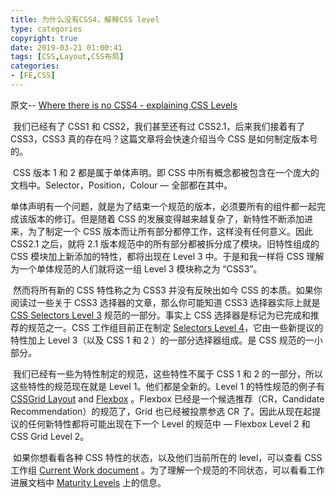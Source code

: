 ```yaml
---
title: 为什么没有CSS4，解释CSS level
type: categories
copyright: true
date: 2019-03-21 01:00:41
tags: [CSS,Layout,CSS布局]
categories: 
- [FE,CSS]
---
```


原文-- [Where there is no CSS4 - explaining CSS Levels](https://rachelandrew.co.uk/archives/2016/09/13/why-there-is-no-css4-explaining-css-levels/)

​	我们已经有了 CSS1 和 CSS2，我们甚至还有过 CSS2.1，后来我们接着有了 CSS3，CSS3 真的存在吗？这篇文章将会快速介绍当今 CSS 是如何制定版本号的。

<!--more-->

​	CSS 版本 1 和 2 都是属于单体声明。即 CSS 中所有概念都被包含在一个庞大的文档中。Selector，Position，Colour — 全部都在其中。

​	单体声明有一个问题，就是为了结束一个规范的版本，必须要所有的组件都一起完成该版本的修订。但是随着 CSS 的发展变得越来越复杂了，新特性不断添加进来，为了制定一个 CSS 版本而让所有部分都停工作，这样没有任何意义。因此 CSS2.1 之后，就将 2.1 版本规范中的所有部分都被拆分成了模块。旧特性组成的 CSS 模块加上新添加的特性，都将出现在 Level 3 中。于是和我一样将 CSS 理解为一个单体规范的人们就将这一组 Level 3 模块称之为 “CSS3”。

​	然而将所有新的 CSS 特性称之为 CSS3 并没有反映出如今 CSS 的本质。如果你阅读过一些关于 CSS3 选择器的文章，那么你可能知道 CSS3 选择器实际上就是 [CSS Selectors Level 3](https://www.w3.org/TR/css3-selectors/) 规范的一部分。事实上 CSS 选择器是标记为已完成和推荐的规范之一。CSS 工作组目前正在制定 [Selectors Level 4](https://drafts.csswg.org/selectors-4/)，它由一些新提议的特性加上 Level 3（以及 CSS 1 和 2 ）的一部分选择器组成。是 CSS 规范的一小部分。

​	我们已经有一些为特性制定的规范，这些特性不属于 CSS 1 和 2 的一部分，所以这些特性的规范现在就是 Level 1。他们都是全新的。Level 1 的特性规范的例子有[ CSSGrid Layout](https://drafts.csswg.org/css-grid/) and [Flexbox](https://www.w3.org/TR/css-flexbox-1/) 。Flexbox 已经是一个候选推荐（CR，Candidate Recommendation）的规范了，Grid 也已经被投票参选 CR 了。因此从现在起提议的任何新特性都将可能出现在下一个 Level 的规范中 — Flexbox Level 2 和 CSS Grid Level 2。

​	如果你想看看各种 CSS 特性的状态，以及他们当前所在的 level，可以查看 CSS 工作组 [Current Work document](https://www.w3.org/Style/CSS/current-work) 。为了理解一个规范的不同状态，可以看看工作进展文档中  [Maturity Levels](https://www.w3.org/2005/10/Process-20051014/tr#maturity-levels) 上的信息。
